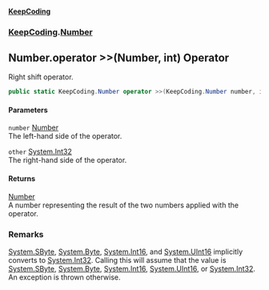 #### [KeepCoding](index.md 'index')
### [KeepCoding](KeepCoding.md 'KeepCoding').[Number](Number.md 'KeepCoding.Number')
## Number.operator &gt;&gt;(Number, int) Operator
Right shift operator.  
```csharp
public static KeepCoding.Number operator >>(KeepCoding.Number number, int other);
```
#### Parameters
<a name='KeepCoding_Number_op_RightShift(KeepCoding_Number_int)_number'></a>
`number` [Number](Number.md 'KeepCoding.Number')  
The left-hand side of the operator.
  
<a name='KeepCoding_Number_op_RightShift(KeepCoding_Number_int)_other'></a>
`other` [System.Int32](https://docs.microsoft.com/en-us/dotnet/api/System.Int32 'System.Int32')  
The right-hand side of the operator.
  
#### Returns
[Number](Number.md 'KeepCoding.Number')  
A number representing the result of the two numbers applied with the operator.
### Remarks
[System.SByte](https://docs.microsoft.com/en-us/dotnet/api/System.SByte 'System.SByte'), [System.Byte](https://docs.microsoft.com/en-us/dotnet/api/System.Byte 'System.Byte'), [System.Int16](https://docs.microsoft.com/en-us/dotnet/api/System.Int16 'System.Int16'), and [System.UInt16](https://docs.microsoft.com/en-us/dotnet/api/System.UInt16 'System.UInt16') implicitly converts to [System.Int32](https://docs.microsoft.com/en-us/dotnet/api/System.Int32 'System.Int32'). Calling this will assume that the value is [System.SByte](https://docs.microsoft.com/en-us/dotnet/api/System.SByte 'System.SByte'), [System.Byte](https://docs.microsoft.com/en-us/dotnet/api/System.Byte 'System.Byte'), [System.Int16](https://docs.microsoft.com/en-us/dotnet/api/System.Int16 'System.Int16'), [System.UInt16](https://docs.microsoft.com/en-us/dotnet/api/System.UInt16 'System.UInt16'), or [System.Int32](https://docs.microsoft.com/en-us/dotnet/api/System.Int32 'System.Int32'). An exception is thrown otherwise.  
            
